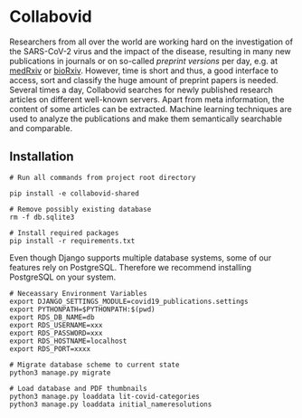 # Collabovid

Researchers from all over the world are working hard on the investigation of the SARS-CoV-2 
virus and the impact of the disease, resulting in many new publications in journals or on
so-called _preprint versions_ per day, e.g. at [medRxiv](https://connect.medrxiv.org/relate/content/181) or [bioRxiv](https://connect.biorxiv.org/relate/content/181). 
However, time is short and thus, a good interface to access, 
sort and classify the huge amount of preprint papers is needed.
Several times a day, Collabovid searches for newly published research articles on different well-known servers. Apart from meta information, the content of some articles can be extracted. Machine learning techniques are used to analyze the publications and make them semantically searchable and comparable.
## Installation

    # Run all commands from project root directory
    
    pip install -e collabovid-shared
    
    # Remove possibly existing database
    rm -f db.sqlite3
    
    # Install required packages
    pip install -r requirements.txt
Even though Django supports multiple database systems, some of our features rely on PostgreSQL. Therefore we recommend installing PostgreSQL on your system.
    
    # Neceassary Environment Variables
    export DJANGO_SETTINGS_MODULE=covid19_publications.settings
    export PYTHONPATH=$PYTHONPATH:$(pwd)
    export RDS_DB_NAME=db
    export RDS_USERNAME=xxx
    export RDS_PASSWORD=xxx
    export RDS_HOSTNAME=localhost
    export RDS_PORT=xxxx
    
    # Migrate database scheme to current state
    python3 manage.py migrate
    
    # Load database and PDF thumbnails
    python3 manage.py loaddata lit-covid-categories
    python3 manage.py loaddata initial_nameresolutions
 
    